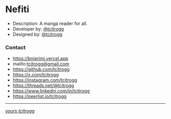 # Nefiti
- Description: A manga reader for all.
- Developer by: [@tcitrogg](https://github.com/tcitrogg)
- Designed by: [@tcitrogg](https://github.com/tcitrogg)

### Contact
- https://bnierimi.vercel.app
- mailto:tcitrogg@gmail.com
- https://github.com/tcitrogg
- https://x.com/tcitrogg
- https://instagram.com/tcitrogg
- https://threads.net/@tcitrogg
- https://www.linkedin.com/in/tcitrogg
- https://peerlist.io/tcitrogg

<!-- ## To 
- Change directory to the project you just cloned
```sh
cd nefiti
```

- Next, install all required packages
```sh
npm install
``` -->
---
[_yours tcitrogg_](https://bnierimi.vercel.app)